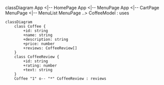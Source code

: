 classDiagram
    App <|-- HomePage
    App <|-- MenuPage
    App <|-- CartPage
    MenuPage <|-- MenuList
    MenuPage ..> CoffeeModel : uses
```mermaid
classDiagram
    class Coffee {
        +id: string
        +name: string
        +description: string
        +price: number
        +reviews: CoffeeReview[]
    }
    class CoffeeReview {
        +id: string
        +rating: number
        +text: string
    }
    Coffee "1" o-- "*" CoffeeReview : reviews
